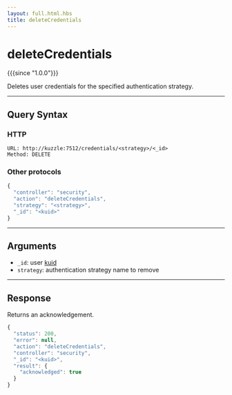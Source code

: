 ```yaml
---
layout: full.html.hbs
title: deleteCredentials
---
```


# deleteCredentials

{{{since "1.0.0"}}}

Deletes user credentials for the specified authentication strategy.

---

## Query Syntax

### HTTP

```http
URL: http://kuzzle:7512/credentials/<strategy>/<_id>
Method: DELETE
```

### Other protocols

```js
{
  "controller": "security",
  "action": "deleteCredentials",
  "strategy": "<strategy>",
  "_id": "<kuid>"
}
```

---

## Arguments

- `_id`: user [kuid](/guide/1/essentials/user-authentication/#kuzzle-user-identifier-kuid)
- `strategy`: authentication strategy name to remove

---

## Response

Returns an acknowledgement.

```javascript
{
  "status": 200,
  "error": null,
  "action": "deleteCredentials",
  "controller": "security",
  "_id": "<kuid>",
  "result": {
    "acknowledged": true
  }
}
```
